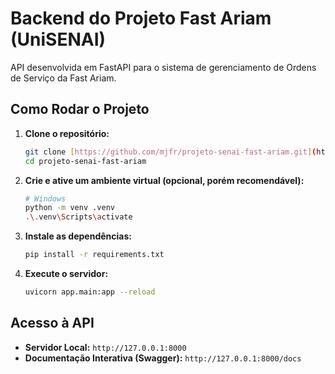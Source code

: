# Backend do Projeto Fast Ariam (UniSENAI)

API desenvolvida em FastAPI para o sistema de gerenciamento de Ordens de Serviço da Fast Ariam.

## Como Rodar o Projeto

1.  **Clone o repositório:**
    ```bash
    git clone [https://github.com/mjfr/projeto-senai-fast-ariam.git](https://github.com/mjfr/projeto-senai-fast-ariam.git)
    cd projeto-senai-fast-ariam
    ```

2.  **Crie e ative um ambiente virtual (opcional, porém recomendável):**
    ```bash
    # Windows
    python -m venv .venv
    .\.venv\Scripts\activate
    ```

3.  **Instale as dependências:**
    ```bash
    pip install -r requirements.txt
    ```

4.  **Execute o servidor:**
    ```bash
    uvicorn app.main:app --reload
    ```

## Acesso à API

* **Servidor Local:** `http://127.0.0.1:8000`
* **Documentação Interativa (Swagger):** `http://127.0.0.1:8000/docs`